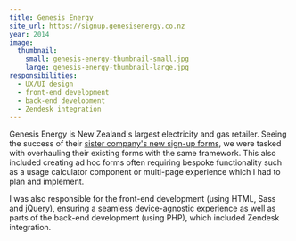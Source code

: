 ```yaml
---
title: Genesis Energy
site_url: https://signup.genesisenergy.co.nz
year: 2014
image:
  thumbnail:
    small: genesis-energy-thumbnail-small.jpg
    large: genesis-energy-thumbnail-large.jpg
responsibilities:
  - UX/UI design
  - front-end development
  - back-end development
  - Zendesk integration
---
```


Genesis Energy is New Zealand's largest electricity and gas retailer. Seeing the success of their [sister company's new sign-up forms](/work/energy-online), we were tasked with overhauling their existing forms with the same framework. This also included creating ad hoc forms often requiring bespoke functionality such as a usage calculator component or multi-page experience which I had to plan and implement.

I was also responsible for the front-end development (using HTML, Sass and jQuery), ensuring a seamless device-agnostic experience as well as parts of the back-end development (using PHP), which included Zendesk integration.